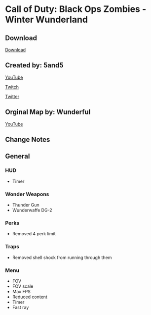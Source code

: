 # Call of Duty: Black Ops Zombies - Winter Wunderland

## Download

[Download]()

## Created by: 5and5

[YouTube](https://www.youtube.com/user/Zomb0s4life)

[Twitch](https://twitch.tv/5and5)

[Twitter](https://twitter.com/5and55)

## Orginal Map by: Wunderful

[YouTube](https://www.youtube.com/channel/UCUEBiSdNqUuMwLWsv1UKvRA)

## Change Notes

## General

### HUD
* Timer

### Wonder Weapons
* Thunder Gun
* Wunderwaffe DG-2

### Perks
* Removed 4 perk limit

### Traps
* Removed shell shock from running through them

### Menu
* FOV
* FOV scale
* Max FPS
* Reduced content
* Timer
* Fast ray



